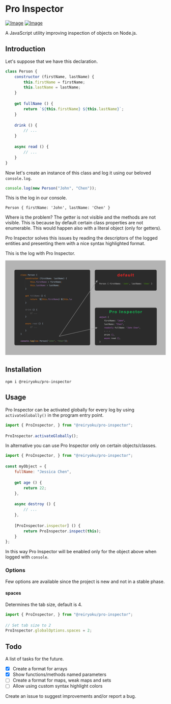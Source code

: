# Pro Inspector
[![Image](https://img.shields.io/npm/v/@reiryoku/pro-inspector)](https://www.npmjs.com/package/@reiryoku/pro-inspector)
[![Image](https://img.shields.io/npm/l/@reiryoku/pro-inspector)](LICENSE)
<br>

A JavaScript utility improving inspection of objects on Node.js.

## Introduction
Let's suppose that we have this declaration.
```javascript
class Person {
    constructor (firstName, lastName) {
        this.firstName = firstName;
        this.lastName = lastName;
    }
    
    get fullName () {
        return `${this.firstName} ${this.lastName}`;
    }
    
    drink () {
        // ...
    }
    
    async read () {
        // ...
    }
}
```

Now let's create an instance of this class and log it using our beloved `console.log`.
```javascript
console.log(new Person("John", "Chen"));
```
This is the log in our console.
```console
Person { firstName: 'John', lastName: 'Chen' }
```
Where is the problem? The getter is not visible and the methods are not visible. This is because
by default certain class properties are not enumerable. This would happen also with a literal
object (only for getters).

Pro Inspector solves this issues by reading the descriptors of the logged entities and presenting
them with a nice syntax highlighted format.

This is the log with Pro Inspector.
<p align="center">
    <img src="images/introduction.png" alt=""/>
</p>

## Installation
```console
npm i @reiryoku/pro-inspector
```

## Usage
Pro Inspector can be activated globally for every log by using `activateGlobally()`
in the program entry point.

```javascript
import { ProInspector, } from "@reiryoku/pro-inspector";

ProInspector.activateGlobally();
```

In alternative you can use Pro Inspector only on certain objects/classes.

```javascript
import { ProInspector, } from "@reiryoku/pro-inspector";

const myObject = {
    fullName: "Jessica Chen",
    
    get age () {
        return 22;
    },
    
    async destroy () {
        // ...
    },
    
    [ProInspector.inspector] () {
        return ProInspector.inspect(this);
    }
};
```
In this way Pro Inspector will be enabled only for the object above when logged with `console`.

### Options
Few options are available since the project is new and not in a stable phase.

#### spaces
Determines the tab size, default is 4.

```javascript
import { ProInspector, } from "@reiryoku/pro-inspector";

// Set tab size to 2
ProInspector.globalOptions.spaces = 2;
```

## Todo
A list of tasks for the future.

- [x] Create a format for arrays
- [x] Show functions/methods named parameters
- [ ] Create a format for maps, weak maps and sets
- [ ] Allow using custom syntax highlight colors

Create an issue to suggest improvements and/or report a bug.
